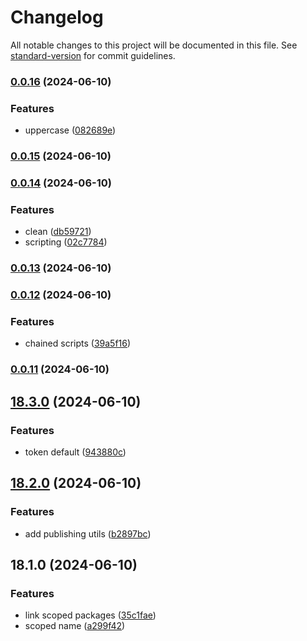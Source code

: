 # Changelog

All notable changes to this project will be documented in this file. See [standard-version](https://github.com/conventional-changelog/standard-version) for commit guidelines.

### [0.0.16](https://github.com/AlbertoBasalo/ws-ui/compare/v0.0.15...v0.0.16) (2024-06-10)


### Features

* uppercase ([082689e](https://github.com/AlbertoBasalo/ws-ui/commit/082689e20440e30a623cb40592c900fd9357f0f6))

### [0.0.15](https://github.com/AlbertoBasalo/ws-ui/compare/v0.0.14...v0.0.15) (2024-06-10)

### [0.0.14](https://github.com/AlbertoBasalo/ws-ui/compare/v0.0.13...v0.0.14) (2024-06-10)


### Features

* clean ([db59721](https://github.com/AlbertoBasalo/ws-ui/commit/db5972156309d7d0da79860efa73323d1caea331))
* scripting ([02c7784](https://github.com/AlbertoBasalo/ws-ui/commit/02c778419b7273e2291c58547e98d3adc7ae6c10))

### [0.0.13](https://github.com/AlbertoBasalo/ws-ui/compare/v0.0.12...v0.0.13) (2024-06-10)

### [0.0.12](https://github.com/AlbertoBasalo/ws-ui/compare/v0.0.11...v0.0.12) (2024-06-10)


### Features

* chained scripts ([39a5f16](https://github.com/AlbertoBasalo/ws-ui/commit/39a5f16c1aafab34b2ff7799f6a398de800e5823))

### [0.0.11](https://github.com/AlbertoBasalo/ws-ui/compare/v18.3.0...v0.0.11) (2024-06-10)

## [18.3.0](https://github.com/AlbertoBasalo/ws-ui/compare/v0.0.10...v18.3.0) (2024-06-10)


### Features

* token default ([943880c](https://github.com/AlbertoBasalo/ws-ui/commit/943880c48dcc106e66399c61d248fd298036b771))

## [18.2.0](https://github.com/AlbertoBasalo/ws-ui/compare/v18.1.0...v18.2.0) (2024-06-10)


### Features

* add publishing utils ([b2897bc](https://github.com/AlbertoBasalo/ws-ui/commit/b2897bc80094c6d8f15257b68160240d1d35caa0))

## 18.1.0 (2024-06-10)


### Features

* link scoped packages ([35c1fae](https://github.com/AlbertoBasalo/ws-ui/commit/35c1faed998661c20c3136caaa59dc52dd5e59fb))
* scoped name ([a299f42](https://github.com/AlbertoBasalo/ws-ui/commit/a299f42b5f4d323cc856379ad7b6f588df0d743e))

